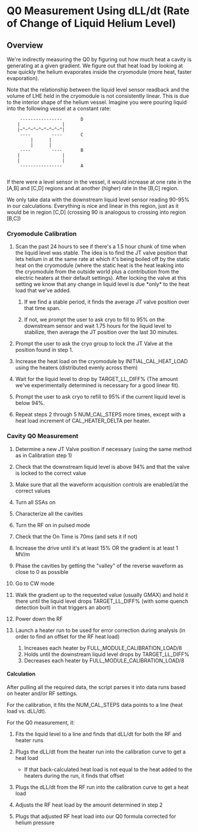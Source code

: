 # Q0 Measurement Using dLL/dt (Rate of Change of Liquid Helium Level) #

## Overview ##
We're indirectly measuring the Q0 by figuring out how much heat a cavity is
generating at a given gradient. We figure out that heat load by looking at how
quickly the helium evaporates inside the cryomodule (more heat, faster 
evaporation).

Note that the relationship between the liquid level sensor readback and the
volume of LHE held in the cryomodule is not consistently linear. This is due to
the interior shape of the helium vessel. Imagine you were pouring liquid into
the following vessel at a constant rate:

```
     ----------------       D
    |                |
    |~^~^~^~^~^~^~^~^|
     ----        ----       C
         |      |
         |      |
     ----        ----       B
    |                |
    |                |
     ----------------       A
    
```
If there were a level sensor in the vessel, it would increase
at one rate in the [A,B] and [C,D] regions and at another (higher) rate in the
[B,C] region. 

We only take data with the downstream liquid level sensor
reading 90-95% in our calculations. Everything is nice and linear in this 
region, just as it would be in region [C,D] (crossing 90 is analogous to 
crossing into region [B,C])

### Cryomodule Calibration ###
1) Scan the past 24 hours to see if there's a 1.5 hour chunk of time when the
liquid level was stable. The idea is to find the JT valve position that lets helium
in at the same rate at which it's being boiled off by the static heat on the cryomodule
(where the static heat is the heat leaking into the cryomodule from the outside
world plus a contribution from the electric heaters at their default settings).
After locking the valve at this setting we know that any change in liquid level
is due \*only* to the heat load that we've added.

    1) If we find a stable period, it finds the average JT valve position
    over that time span.
    
    2) If not, we prompt the user to ask cryo to fill to 95% on the downstream 
    sensor and wait 1.75 hours for the liquid level to stabilize, then average 
    the JT position over the last 30 minutes.
 
2) Prompt the user to ask the cryo group to lock the JT Valve at the position 
found in step 1.

3) Increase the heat load on the cryomodule by INITIAL_CAL_HEAT_LOAD using the heaters 
(distributed evenly across them)

4) Wait for the liquid level to drop by TARGET_LL_DIFF% (The amount we've experimentally determined
is necessary for a good linear fit).

5) Prompt the user to ask cryo to refill to 95% if the current liquid level is below
94%.

6) Repeat steps 2 through 5 NUM_CAL_STEPS more times, except with a heat load increment of CAL_HEATER_DELTA
per heater.
    
### Cavity Q0 Measurement ###
1) Determine a new JT Valve position if necessary (using the same method as in
Calibration step 1)

2) Check that the downstream liquid level is above 94% and that the valve is
locked to the correct value

1) Make sure that all the waveform acquisition controls are enabled/at the
correct values
    
3) Turn all SSAs on

4) Characterize all the cavities

4) Turn the RF on in pulsed mode

5) Check that the On Time is 70ms (and sets it if not)

6) Increase the drive until it's at least 15% OR the gradient is at least 1 MV/m

7) Phase the cavities by getting the "valley" of the reverse waveform as close
to 0 as possible 

8) Go to CW mode

9) Walk the gradient up to the requested value (usually GMAX) and hold it
there until the liquid level drops TARGET_LL_DIFF% (with some quench detection built in that
triggers an abort)

10) Power down the RF

11) Launch a heater run to be used for error correction during analysis (in
order to find an offset for the RF heat load)
    1) Increases each heater by FULL_MODULE_CALIBRATION_LOAD/8 
    2) Holds until the downstream liquid level drops by TARGET_LL_DIFF%
    3) Decreases each heater by FULL_MODULE_CALIBRATION_LOAD/8
    
    
#### Calculation ####
After pulling all the required data, the script parses it into data runs based 
on heater and/or RF settings.

For the calibration, it fits the NUM_CAL_STEPS data points to a line (heat load vs. dLL/dt).

For the Q0 measurement, it:

1) Fits the liquid level to a line and finds that dLL/dt for both the RF and 
heater runs

2) Plugs the dLL/dt from the heater run into the calibration curve to
get a heat load
    
    - If that back-calculated heat load is not equal to the heat added to the 
    heaters during the run, it finds that offset

3) Plugs the dLL/dt from the RF run into the calibration curve to
get a heat load

4) Adjusts the RF heat load by the amount determined in step 2

5) Plugs that adjusted RF heat load into our Q0 formula corrected for helium pressure